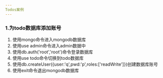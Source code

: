 ```yaml
---
Todos案例
---
```

### 1.为todo数据库添加账号

1. 使用mongo命令进入mongodb数据库
2. 使用use admin命令进入admin数据中
3. 使用db.auth('root','root')命令登录数据库
4. 使用use todo命令切换到todo数据库
5. 使用db.createUser({user:'q',pwd:'p',roles:['readWrite']})创建数据库账号
6. 使用exit命令退出mongodb数据库

